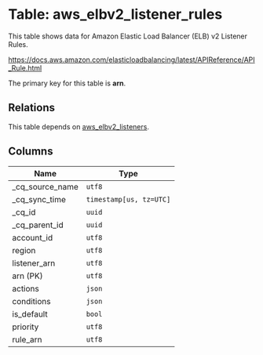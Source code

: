 # Table: aws_elbv2_listener_rules

This table shows data for Amazon Elastic Load Balancer (ELB) v2 Listener Rules.

https://docs.aws.amazon.com/elasticloadbalancing/latest/APIReference/API_Rule.html

The primary key for this table is **arn**.

## Relations

This table depends on [aws_elbv2_listeners](aws_elbv2_listeners).

## Columns

| Name          | Type          |
| ------------- | ------------- |
|_cq_source_name|`utf8`|
|_cq_sync_time|`timestamp[us, tz=UTC]`|
|_cq_id|`uuid`|
|_cq_parent_id|`uuid`|
|account_id|`utf8`|
|region|`utf8`|
|listener_arn|`utf8`|
|arn (PK)|`utf8`|
|actions|`json`|
|conditions|`json`|
|is_default|`bool`|
|priority|`utf8`|
|rule_arn|`utf8`|